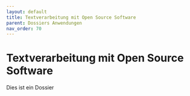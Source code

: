 ```yaml
---
layout: default
title: Textverarbeitung mit Open Source Software
parent: Dossiers Anwendungen
nav_order: 70
---
```


# Textverarbeitung mit Open Source Software

Dies ist ein Dossier
